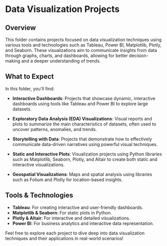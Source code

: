 # Data Visualization Projects

## Overview

This folder contains projects focused on data visualization techniques using various tools and technologies such as Tableau, Power BI, Matplotlib, Plotly, and Seaborn. These visualizations aim to communicate insights from data through graphs, charts, and dashboards, allowing for better decision-making and a deeper understanding of trends.

## What to Expect

In this folder, you'll find:

- **Interactive Dashboards**: Projects that showcase dynamic, interactive dashboards using tools like Tableau and Power BI to explore large datasets.
  
- **Exploratory Data Analysis (EDA) Visualizations**: Visual reports and plots to summarize the main characteristics of datasets, often used to uncover patterns, anomalies, and trends.

- **Storytelling with Data**: Projects that demonstrate how to effectively communicate data-driven narratives using powerful visual techniques.

- **Static and Interactive Plots**: Visualization projects using Python libraries such as Matplotlib, Seaborn, Plotly, and Altair to create both static and interactive visualizations.

- **Geospatial Visualizations**: Maps and spatial analysis using libraries such as Folium and Plotly for location-based insights.

## Tools & Technologies

- **Tableau**: For creating interactive and user-friendly dashboards.
- **Matplotlib & Seaborn**: For static plots in Python.
- **Plotly & Altair**: For interactive and detailed visualizations.
- **Power BI**: For business analytics and interactive data representation.


Feel free to explore each project to dive deep into data visualization techniques and their applications in real-world scenarios!
